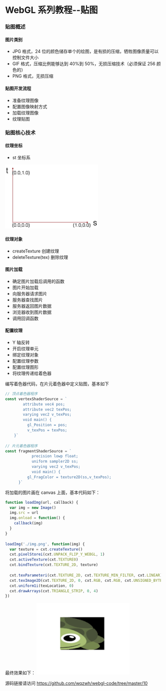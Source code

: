 # WebGL 系列教程--贴图

### 贴图概述

#### 图片类别

- JPG 格式，24 位的颜色储存单个的绘图，是有损的压缩，牺牲图像质量可以控制文件大小
- GIF 格式，压缩比例能够达到 40%到 50%，无损压缩技术（必须保证 256 颜色的）
- PNG 格式，无损压缩

#### 贴图开发流程

- 准备纹理图像
- 配置图像映射方式
- 加载纹理图像
- 纹理贴图

<!-- more -->

### 贴图核心技术

#### 纹理坐标

- st 坐标系

<img width="300" src="./assets/webgl-2017-07-10/1.jpeg"/>

#### 纹理对象

- createTexture 创建纹理
- deleteTexture(tex) 删除纹理

#### 图片加载

- 确定图片加载后调用的函数
- 图片开始加载
- 向服务器请求图片
- 服务器查找图片
- 服务器返回图片数据
- 浏览器收到图片数据
- 调用回调函数

#### 配置纹理

- Y 轴反转
- 开启纹理单元
- 绑定纹理对象
- 配置纹理参数
- 配置纹理图形
- 将纹理传递给着色器

编写着色器代码，在片元着色器中定义贴图，基本如下

```javascript
// 顶点着色器程序
const vertexShaderSource = `
	    attribute vec4 pos;
	    attribute vec2 texPos;
	    varying vec2 v_texPos;
	    void main() {
	      gl_Position = pos;
	      v_texPos = texPos;
	}`

// 片元着色器程序
const fragmentShaderSource = `
	        precision lowp float;
	        uniform sampler2D ss;
	        varying vec2 v_texPos;
	        void main() {
	      gl_FragColor = texture2D(ss,v_texPos);
	  }`
```

将加载的图片画在 canvas 上面，基本代码如下：

```javascript
function loadImg(url, callback) {
  var img = new Image()
  img.src = url
  img.onload = function() {
    callback(img)
  }
}

loadImg('./img.png', function(img) {
  var texture = cxt.createTexture()
  cxt.pixelStorei(cxt.UNPACK_FLIP_Y_WEBGL, 1)
  cxt.activeTexture(cxt.TEXTURE0)
  cxt.bindTexture(cxt.TEXTURE_2D, texture)

  cxt.texParameteri(cxt.TEXTURE_2D, cxt.TEXTURE_MIN_FILTER, cxt.LINEAR)
  cxt.texImage2D(cxt.TEXTURE_2D, 0, cxt.RGB, cxt.RGB, cxt.UNSIGNED_BYTE, img)
  cxt.uniform1i(texLocation, 0)
  cxt.drawArrays(cxt.TRIANGLE_STRIP, 0, 4)
})
```

最终效果如下：
<img width="300" src="./assets/webgl-2017-07-10/2.jpeg"/>

源码链接请访问 https://github.com/wqzwh/webgl-code/tree/master/10
